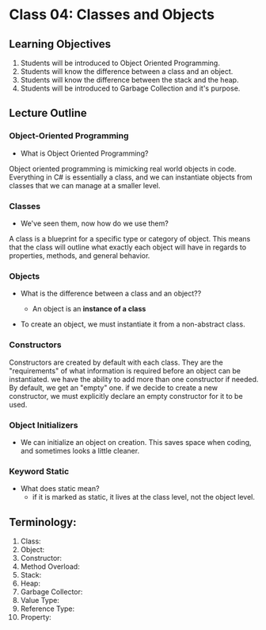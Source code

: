 # Class 04: Classes and Objects


## Learning Objectives
1. Students will be introduced to Object Oriented Programming.
1. Students will know the difference between a class and an object.
1. Students will know the difference between the stack and the heap. 
1. Students will be introduced to Garbage Collection and it's purpose.

## Lecture Outline

### Object-Oriented Programming

- What is Object Oriented Programming?

Object oriented programming is mimicking real world objects in code. 
Everything in C# is essentially a class, and we can instantiate objects from classes that we can manage at a smaller level.

### Classes
- We've seen them, now how do we use them?

A class is a blueprint for a specific type or category of object. 
This means that the class will outline what exactly each object will have in regards to 
properties, methods, and general behavior. 

### Objects
- What is the difference between a class and an object??
	- An object is an **instance of a class**

- To create an object, we must instantiate it from a non-abstract class. 

### Constructors
Constructors are created by default with each class. They are the "requirements" of what information is required before an object can be instantiated. we have the ability to add more than one constructor if needed. By default, we get an "empty" one. if we decide to create a new constructor, we must explicitly declare an empty constructor for it to be used. 

### Object Initializers
- We can initialize an object on creation. This saves space when coding, and sometimes looks a little cleaner. 

### Keyword Static
- What does static mean?
	- if it is marked as static, it lives at the class level, not the object level.

## Terminology:

1. Class: 
2. Object:  
3. Constructor:  
4. Method Overload:  
5. Stack: 
6. Heap: 
7. Garbage Collector:  
8. Value Type:  
9. Reference Type:  
10. Property: 